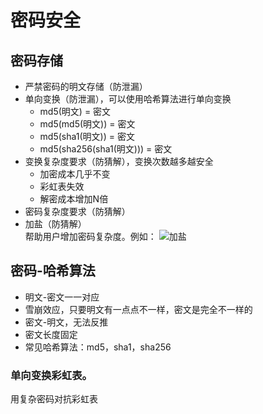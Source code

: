 # 密码安全

## 密码存储
- 严禁密码的明文存储（防泄漏）
- 单向变换（防泄漏），可以使用哈希算法进行单向变换
    - md5(明文) = 密文
    - md5(md5(明文)) = 密文
    - md5(sha1(明文)) = 密文
    - md5(sha256(sha1(明文))) = 密文
- 变换复杂度要求（防猜解），变换次数越多越安全
    - 加密成本几乎不变
    - 彩虹表失效
    - 解密成本增加N倍
- 密码复杂度要求（防猜解）
- 加盐（防猜解）  
   帮助用户增加密码复杂度。例如：
   ![加盐](../../images/密码安全_1.png)

## 密码-哈希算法
- 明文-密文一一对应
- 雪崩效应，只要明文有一点点不一样，密文是完全不一样的
- 密文-明文，无法反推
- 密文长度固定
- 常见哈希算法：md5，sha1，sha256

### 单向变换彩虹表。
用复杂密码对抗彩虹表